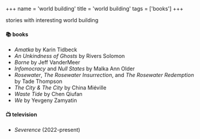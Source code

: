 +++
name = 'world building'
title = 'world building'
tags = ['books']
+++

stories with interesting world building

#### 📚 books

- _Amatka_ by Karin Tidbeck
- _An Unkindness of Ghosts_	by Rivers Solomon
- _Borne_ by Jeff VanderMeer
- _Infomocracy_ and _Null States_ by Malka Ann Older
- _Rosewater_, _The Rosewater Insurrection_, and _The Rosewater Redemption_ by Tade Thompson
- _The City & The City_ by China Miéville
- _Waste Tide_ by Chen Qiufan
- _We_ by Yevgeny Zamyatin

#### 📺 television

- _Severence_ (2022-present)
